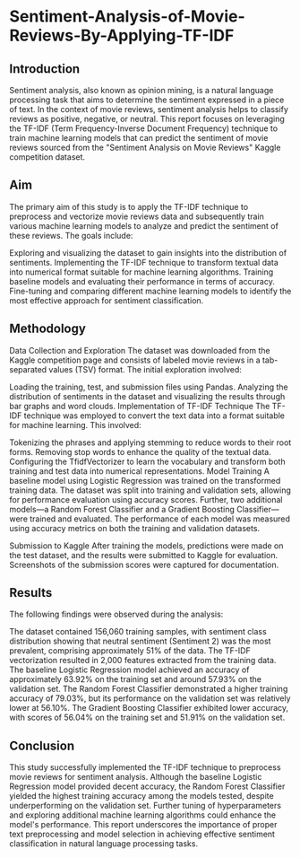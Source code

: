 # Sentiment-Analysis-of-Movie-Reviews-By-Applying-TF-IDF

## Introduction
Sentiment analysis, also known as opinion mining, is a natural language processing task that aims to determine the sentiment expressed in a piece of text. In the context of movie reviews, sentiment analysis helps to classify reviews as positive, negative, or neutral. This report focuses on leveraging the TF-IDF (Term Frequency-Inverse Document Frequency) technique to train machine learning models that can predict the sentiment of movie reviews sourced from the "Sentiment Analysis on Movie Reviews" Kaggle competition dataset.

## Aim
The primary aim of this study is to apply the TF-IDF technique to preprocess and vectorize movie reviews data and subsequently train various machine learning models to analyze and predict the sentiment of these reviews. The goals include:

Exploring and visualizing the dataset to gain insights into the distribution of sentiments.
Implementing the TF-IDF technique to transform textual data into numerical format suitable for machine learning algorithms.
Training baseline models and evaluating their performance in terms of accuracy.
Fine-tuning and comparing different machine learning models to identify the most effective approach for sentiment classification.
## Methodology
Data Collection and Exploration
The dataset was downloaded from the Kaggle competition page and consists of labeled movie reviews in a tab-separated values (TSV) format. The initial exploration involved:

Loading the training, test, and submission files using Pandas.
Analyzing the distribution of sentiments in the dataset and visualizing the results through bar graphs and word clouds.
Implementation of TF-IDF Technique
The TF-IDF technique was employed to convert the text data into a format suitable for machine learning. This involved:

Tokenizing the phrases and applying stemming to reduce words to their root forms.
Removing stop words to enhance the quality of the textual data.
Configuring the TfidfVectorizer to learn the vocabulary and transform both training and test data into numerical representations.
Model Training
A baseline model using Logistic Regression was trained on the transformed training data. The dataset was split into training and validation sets, allowing for performance evaluation using accuracy scores. Further, two additional models—a Random Forest Classifier and a Gradient Boosting Classifier—were trained and evaluated. The performance of each model was measured using accuracy metrics on both the training and validation datasets.

Submission to Kaggle
After training the models, predictions were made on the test dataset, and the results were submitted to Kaggle for evaluation. Screenshots of the submission scores were captured for documentation.

## Results
The following findings were observed during the analysis:

The dataset contained 156,060 training samples, with sentiment class distribution showing that neutral sentiment (Sentiment 2) was the most prevalent, comprising approximately 51% of the data.
The TF-IDF vectorization resulted in 2,000 features extracted from the training data.
The baseline Logistic Regression model achieved an accuracy of approximately 63.92% on the training set and around 57.93% on the validation set.
The Random Forest Classifier demonstrated a higher training accuracy of 79.03%, but its performance on the validation set was relatively lower at 56.10%.
The Gradient Boosting Classifier exhibited lower accuracy, with scores of 56.04% on the training set and 51.91% on the validation set.
## Conclusion
This study successfully implemented the TF-IDF technique to preprocess movie reviews for sentiment analysis. Although the baseline Logistic Regression model provided decent accuracy, the Random Forest Classifier yielded the highest training accuracy among the models tested, despite underperforming on the validation set. Further tuning of hyperparameters and exploring additional machine learning algorithms could enhance the model's performance. This report underscores the importance of proper text preprocessing and model selection in achieving effective sentiment classification in natural language processing tasks.
